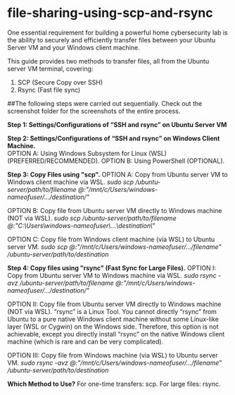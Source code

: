 # file-sharing-using-scp-and-rsync

One essential requirement for building a powerful home cybersecurity lab is the ability to securely and efficiently transfer files between your Ubuntu Server VM and your Windows client machine.

This guide provides two methods to transfer files, all from the Ubuntu server VM terminal, covering:
1. SCP (Secure Copy over SSH)
2. Rsync (Fast file sync)

##The following steps were carried out sequentially.
Check out the screenshot folder for the screenshots of the entire process.

**Step 1: Settings/Configurations of “SSH and rsync” on Ubuntu Server VM**

**Step 2: Settings/Configurations of “SSH and rsync” on Windows Client Machine.**  
  OPTION A: Using Windows Subsystem for Linux (WSL) (PREFERRED/RECOMMENDED).
  OPTION B: Using PowerShell (OPTIONAL).
  
**Step 3: Copy Files using "scp".**
  OPTION A: Copy from Ubuntu server VM to Windows client machine via WSL.
  _sudo scp /ubuntu-server/path/to/filename <WSL-username>@<WSL-ip>:"/mnt/c/Users/windows-nameofuser/.../destination/"_
  
  OPTION B: Copy file from Ubuntu server VM directly to Windows machine (NOT via WSL).
  _sudo scp /ubuntu-server/path/to/filename <windows-username>@<windows-ip>:"C:\\Users\\windows-nameofuser\\...\\destination\\"_
  
  OPTION C: Copy file from Windows client machine (via WSL) to Ubuntu server VM.
  _sudo scp <WSL-username>@<WSL-ip>:"/mnt/c/Users/windows-nameofuser/.../filename" /ubuntu-server/path/to/destination_
  
**Step 4: Copy files using "rsync" (Fast Sync for Large Files).**
  OPTION I: Copy from Ubuntu server VM to Windows machine via WSL.
  _sudo rsync -avz /ubuntu-server/path/to/filename <WSL-username>@<WSL-ip>:"/mnt/c/Users/windows-nameofuser/.../destination/"_
  
  OPTION II: Copy file from Ubuntu server VM directly to Windows machine (NOT via WSL).
  “rsync” is a Linux Tool. You cannot directly “rsync” from Ubuntu to a pure native Windows client machine without some Linux-like layer (WSL or Cygwin) on the Windows side. Therefore,     this option is not achievable, except you directly install “rsync” on the native Windows client machine (which is rare and can be very complicated).
  
  OPTION III: Copy file from Windows machine (via WSL) to Ubuntu server VM.
  _sudo rsync -avz <WSL-username>@<WSL-ip>:"/mnt/c/Users/windows-nameofuser/.../filename" /ubuntu-server/path/to/destination_

**Which Method to Use?**
For one-time transfers: scp. 
For large files: rsync.
